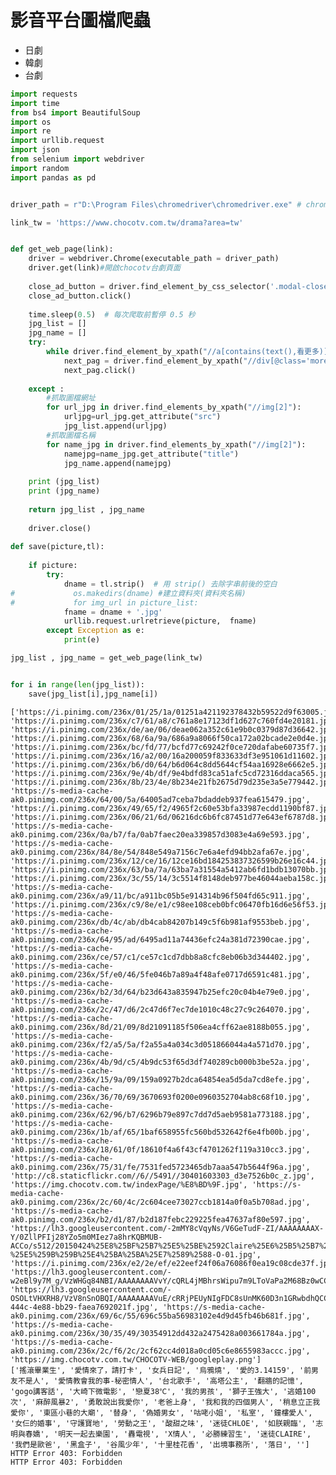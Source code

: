 
# 影音平台圖檔爬蟲
- 日劇
- 韓劇
- 台劇
```python
import requests
import time
from bs4 import BeautifulSoup
import os
import re
import urllib.request
import json
from selenium import webdriver
import random
import pandas as pd


driver_path = r"D:\Program Files\chromedriver\chromedriver.exe" # chromedriver path #使用chrome瀏覽器

link_tw = 'https://www.chocotv.com.tw/drama?area=tw'


def get_web_page(link):
    driver = webdriver.Chrome(executable_path = driver_path)
    driver.get(link)#開啟chocotv台劇頁面
    
    close_ad_button = driver.find_element_by_css_selector('.modal-close-img')#將廣告關閉 => 按右上角的叉叉
    close_ad_button.click()
    
    time.sleep(0.5)  # 每次爬取前暫停 0.5 秒
    jpg_list = []
    jpg_name = []
    try:
        while driver.find_element_by_xpath("//a[contains(text(),看更多)]"):#   進入網頁後，須將網頁完整展開
            next_pag = driver.find_element_by_xpath("//div[@class='more-drama-btn']")
            next_pag.click()
    
    except :
        #抓取圖檔網址
        for url_jpg in driver.find_elements_by_xpath("//img[2]"):
            urljpg=url_jpg.get_attribute("src")
            jpg_list.append(urljpg)
        #抓取圖檔名稱
        for name_jpg in driver.find_elements_by_xpath("//img[2]"):   
            namejpg=name_jpg.get_attribute("title")
            jpg_name.append(namejpg)
            
    print (jpg_list)
    print (jpg_name)       
    
    return jpg_list , jpg_name 
    
    driver.close()
    
def save(picture,tl):
    
    if picture:
        try:
            dname = tl.strip()  # 用 strip() 去除字串前後的空白
#             os.makedirs(dname) #建立資料夾(資料夾名稱)
#             for img_url in picture_list:
            fname = dname + '.jpg'
            urllib.request.urlretrieve(picture,  fname)
        except Exception as e:
            print(e)             

jpg_list , jpg_name = get_web_page(link_tw)


for i in range(len(jpg_list)):            
    save(jpg_list[i],jpg_name[i])      
```

    ['https://i.pinimg.com/236x/01/25/1a/01251a421192378432b59522d9f63005.jpg', 'https://i.pinimg.com/236x/c7/61/a8/c761a8e17123df1d627c760fd4e20181.jpg', 'https://i.pinimg.com/236x/de/ae/06/deae062a352c61e9b0c0379d87d36642.jpg', 'https://i.pinimg.com/236x/68/6a/9a/686a9a8066f50ca172a02bcade2e0d4e.jpg', 'https://i.pinimg.com/236x/bc/fd/77/bcfd77c69242f0ce720dafabe60735f7.jpg', 'https://i.pinimg.com/236x/16/a2/00/16a200059f833633df3e951061d11602.jpg', 'https://i.pinimg.com/236x/b6/d0/64/b6d064c8dd5644cf54aa16928e6662e5.jpg', 'https://i.pinimg.com/236x/9e/4b/df/9e4bdfd83ca51afc5cd72316ddaca565.jpg', 'https://i.pinimg.com/236x/8b/23/4e/8b234e21fb2675d79d235e3a5e779442.jpg', 'https://s-media-cache-ak0.pinimg.com/236x/64/00/5a/64005ad7ceba7bdaddeb937fea615479.jpg', 'https://i.pinimg.com/236x/49/65/f2/4965f2c60e53bfa33987ecdd1190bf87.jpg', 'https://i.pinimg.com/236x/06/21/6d/06216dc6b6fc87451d77e643ef6787d8.jpg', 'https://s-media-cache-ak0.pinimg.com/236x/0a/b7/fa/0ab7faec20ea339857d3083e4a69e593.jpg', 'https://s-media-cache-ak0.pinimg.com/236x/84/8e/54/848e549a7156c7e6a4efd94bb2afa67e.jpg', 'https://i.pinimg.com/236x/12/ce/16/12ce16bd184253837326599b26e16c44.jpg', 'https://i.pinimg.com/236x/63/ba/7a/63ba7a31554a5412ab6fd1bdb13070bb.jpg', 'https://i.pinimg.com/236x/3c/55/14/3c5514f8148deb977be46044aeba158c.jpg', 'https://s-media-cache-ak0.pinimg.com/236x/a9/11/bc/a911bc05b5e914314b96f504fd65c911.jpg', 'https://i.pinimg.com/236x/c9/8e/e1/c98ee108ceb0bfc06470fb16d6e56f53.jpg', 'https://s-media-cache-ak0.pinimg.com/236x/db/4c/ab/db4cab84207b149c5f6b981af9553beb.jpg', 'https://s-media-cache-ak0.pinimg.com/236x/64/95/ad/6495ad11a74436efc24a381d72390cae.jpg', 'https://s-media-cache-ak0.pinimg.com/236x/ce/57/c1/ce57c1cd7dbb8a8cfc8eb06b3d344402.jpg', 'https://s-media-cache-ak0.pinimg.com/236x/5f/e0/46/5fe046b7a89a4f48afe0717d6591c481.jpg', 'https://s-media-cache-ak0.pinimg.com/236x/b2/3d/64/b23d643a835947b25efc20c04b4e79e0.jpg', 'https://s-media-cache-ak0.pinimg.com/236x/2c/47/d6/2c47d6f7ec7de1010c48c27c9c264070.jpg', 'https://s-media-cache-ak0.pinimg.com/236x/8d/21/09/8d21091185f506ea4cff62ae8188b055.jpg', 'https://s-media-cache-ak0.pinimg.com/236x/f2/a5/5a/f2a55a4a034c3d051866044a4a571d70.jpg', 'https://s-media-cache-ak0.pinimg.com/236x/4b/9d/c5/4b9dc53f65d3df740289cb000b3be52a.jpg', 'https://s-media-cache-ak0.pinimg.com/236x/15/9a/09/159a0927b2dca64854ea5d5da7cd8efe.jpg', 'https://s-media-cache-ak0.pinimg.com/236x/36/70/69/3670693f0200e0960352704ab8c68f10.jpg', 'https://s-media-cache-ak0.pinimg.com/236x/62/96/b7/6296b79e897c7dd7d5aeb9581a773188.jpg', 'https://s-media-cache-ak0.pinimg.com/236x/1b/af/65/1baf658955fc560bd532642f6e4fb00b.jpg', 'https://s-media-cache-ak0.pinimg.com/236x/18/61/0f/18610f4a6f43cf4701262f119a310cc3.jpg', 'https://s-media-cache-ak0.pinimg.com/236x/75/31/fe/7531fed5723465db7aaa547b5644f96a.jpg', 'http://c8.staticflickr.com//6//5491//30401603303_d3e7526b0c_z.jpg', 'https://img.chocotv.com.tw/indexPage/%E8%BD%9F.jpg', 'https://s-media-cache-ak0.pinimg.com/236x/2c/60/4c/2c604cee73027ccb1814a0f0a5b708ad.jpg', 'https://s-media-cache-ak0.pinimg.com/236x/b2/d1/87/b2d187febc229225fea47637af80e597.jpg', 'https://lh3.googleusercontent.com/-2mMY8cVqyNs/V6GeTudF-ZI/AAAAAAAAX-Y/0ZllPFIj28YZo5m0MIez7a8hrKQBMUB-ACCo/s512/20150424%25E8%25BF%25B7%25E5%25BE%2592Claire%25E6%25B5%25B7%25E5%25A0%25B1-%25E5%259B%259B%25E4%25BA%25BA%25E7%2589%2588-O-01.jpg', 'https://i.pinimg.com/236x/e2/2e/ef/e22eef24f06a76086f0ea19c08cde37f.jpg', 'https://lh3.googleusercontent.com/-w2eBl9y7M_g/VzWHGq84NBI/AAAAAAAAVvY/cQRL4jMBhrsWipu7m9LToVaPa2M68Bz0wCCo/s336/1458892524020.jpg', 'https://lh3.googleusercontent.com/-OSOLtVHXRH8/VzV8nSnOBQI/AAAAAAAAVuE/cRRjPEUyNIgFDC8sUnMK60D3n1GRwbdhQCCo/s512/f8004a7c-444c-4e88-bb29-faea7692021f.jpg', 'https://s-media-cache-ak0.pinimg.com/236x/69/6c/55/696c55ba56983102e4d9d45fb46b681f.jpg', 'https://s-media-cache-ak0.pinimg.com/236x/30/35/49/30354912dd432a2475428a003661784a.jpg', 'https://s-media-cache-ak0.pinimg.com/236x/2c/f6/2c/2cf62cc4d018a0cd05c6e8655983accc.jpg', 'https://img.chocotv.com.tw/CHOCOTV-WEB/googleplay.png']
    ['搖滾畢業生', '愛情來了，請打卡', '女兵日記', '烏鴉燒', '愛的3.14159', '前男友不是人', '愛情教會我的事-秘密情人', '台北歌手', '高塔公主', '翻牆的記憶', 'gogo講客話', '大崎下微電影', '戀夏38℃', '我的男孩', '獅子王強大', '逃婚100次', '麻醉風暴2', '勇敢說出我愛你', '老爸上身', '我和我的四個男人', '稍息立正我愛你', '東區小巷的大廟', '替身', '偽婚男女', '咕咾小姐', '私室', '鐘樓愛人', '女仨的婚事', '守護寶地', '勞動之王', '酸甜之味', '迷徒CHLOE', '如朕親臨', '志明與春嬌', '明天一起去樂園', '轟電視', 'X情人', '必勝練習生', '迷徒CLAIRE', '我們是歐爸', '黑盒子', '谷風少年', '十里桂花香', '出境事務所', '落日', '']
    HTTP Error 403: Forbidden
    HTTP Error 403: Forbidden
    
